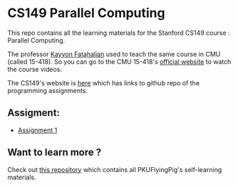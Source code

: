 # CS149 Parallel Computing

This repo contains all the learning materials for the Stanford CS149 course : Parallel Computing.

The professor [Kayvon Fatahalian](http://www.cs.cmu.edu/~kayvonf) used to teach the same course in CMU (called 15-418). So you can  go to the CMU 15-418's [official website](http://15418.courses.cs.cmu.edu/spring2016/lectures) to watch the course videos.

The CS149's website is [here](http://cs149.stanford.edu/fall20/) which has links to github repo of the programming assignments.

## Assigment:

 - [Assignment 1](https://github.com/stanford-cs149/asst1)



## Want to learn more ?

Check out [this repository](https://github.com/PKUFlyingPig/Self-learning-Computer-Science) which contains all  PKUFlyingPig's self-learning materials.